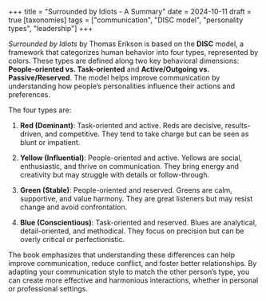 +++
title = "Surrounded by Idiots - A Summary"
date = 2024-10-11
draft = true
[taxonomies]
tags = ["communication", "DISC model", "personality types", "leadership"]
+++

*Surrounded by Idiots* by Thomas Erikson is based on the **DISC** model, a framework that categorizes human behavior into four types, represented by colors. These types are defined along two key behavioral dimensions: **People-oriented vs. Task-oriented** and **Active/Outgoing vs. Passive/Reserved**. The model helps improve communication by understanding how people’s personalities influence their actions and preferences.

The four types are:

1. **Red (Dominant)**: Task-oriented and active. Reds are decisive, results-driven, and competitive. They tend to take charge but can be seen as blunt or impatient.
   
2. **Yellow (Influential)**: People-oriented and active. Yellows are social, enthusiastic, and thrive on communication. They bring energy and creativity but may struggle with details or follow-through.

3. **Green (Stable)**: People-oriented and reserved. Greens are calm, supportive, and value harmony. They are great listeners but may resist change and avoid confrontation.

4. **Blue (Conscientious)**: Task-oriented and reserved. Blues are analytical, detail-oriented, and methodical. They focus on precision but can be overly critical or perfectionistic.

The book emphasizes that understanding these differences can help improve communication, reduce conflict, and foster better relationships. By adapting your communication style to match the other person’s type, you can create more effective and harmonious interactions, whether in personal or professional settings.
